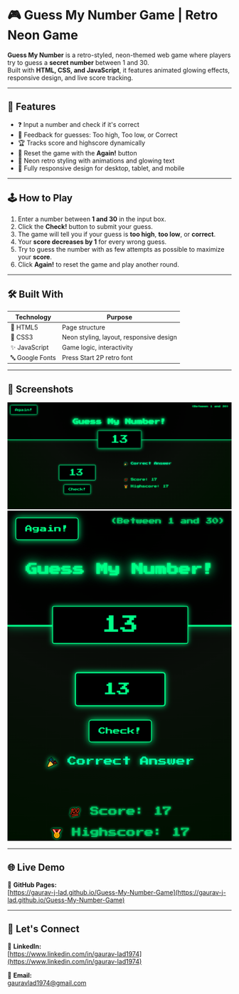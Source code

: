 # 🎮 Guess My Number Game | Retro Neon Game

**Guess My Number** is a retro-styled, neon-themed web game where players try to guess a **secret number** between 1 and 30.  
Built with **HTML, CSS, and JavaScript**, it features animated glowing effects, responsive design, and live score tracking.

---

## 🎨 Features

- ❓ Input a number and check if it's correct
- 🎯 Feedback for guesses: Too high, Too low, or Correct
- 🏆 Tracks score and highscore dynamically
- 🔄 Reset the game with the **Again!** button
- 🌈 Neon retro styling with animations and glowing text
- 📱 Fully responsive design for desktop, tablet, and mobile

---

## 🕹️ How to Play

1. Enter a number between **1 and 30** in the input box.
2. Click the **Check!** button to submit your guess.
3. The game will tell you if your guess is **too high**, **too low**, or **correct**.
4. Your **score decreases by 1** for every wrong guess.
5. Try to guess the number with as few attempts as possible to maximize your **score**.
6. Click **Again!** to reset the game and play another round.

---

## 🛠️ Built With

| Technology      | Purpose                                 |
| --------------- | --------------------------------------- |
| 🧱 HTML5        | Page structure                          |
| 🎨 CSS3         | Neon styling, layout, responsive design |
| ✨ JavaScript   | Game logic, interactivity               |
| 🔤 Google Fonts | Press Start 2P retro font               |

---

## 📸 Screenshots

![Desktop View](preview/guess-my-number-desktop.png)  
![Mobile View](preview/guess-my-number-mobile.png)

---

## 🌐 Live Demo

🔗 **GitHub Pages:**  
[https://gaurav-j-lad.github.io/Guess-My-Number-Game](https://gaurav-j-lad.github.io/Guess-My-Number-Game)

---

## 📧 Let's Connect

🔗 **LinkedIn:**  
[https://www.linkedin.com/in/gaurav-lad1974](https://www.linkedin.com/in/gaurav-lad1974)

📨 **Email:**  
gauravlad1974@gmail.com
